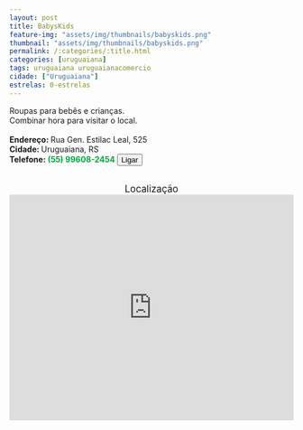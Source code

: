 ```yaml
---
layout: post
title: BabysKids
feature-img: "assets/img/thumbnails/babyskids.png"
thumbnail: "assets/img/thumbnails/babyskids.png"
permalink: /:categories/:title.html
categories: [uruguaiana]
tags: uruguaiana uruguaianacomercio
cidade: ["Uruguaiana"]
estrelas: 0-estrelas
---
```

Roupas para bebês e crianças.<!-- more --><br/>
Combinar hora para visitar o local.<br/>
<br/>
<b>Endereço: </b>Rua Gen. Estilac Leal, 525<br />
<b>Cidade: </b>Uruguaiana, RS<br />
<b>Telefone: <span style="color: #00ab3a;">(55) 99608-2454</span> <a href="tel:55996082454"><button class="ligar">Ligar</button></a></b><br />
<br />
<div style="font-size: larger; text-align: center;">
Localização</div>
<iframe src="https://www.google.com/maps/embed?pb=!1m18!1m12!1m3!1d3463.088206580686!2d-57.0920995848912!3d-29.775090881981075!2m3!1f0!2f0!3f0!3m2!1i1024!2i768!4f13.1!3m3!1m2!1s0x94535b3a9f7e8dbd%3A0x5de6f11630b7ac1!2sR.+Gen.+Estilac+Leal%2C+525+-+Centro%2C+Uruguaiana+-+RS!5e0!3m2!1spt-BR!2sbr!4v1525023767784" width="100%" height="400" frameborder="0" style="border:0" allowfullscreen></iframe>
